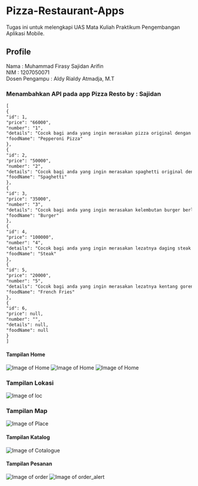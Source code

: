 # Pizza-Restaurant-Apps
Tugas ini untuk melengkapi UAS Mata Kuliah Praktikum Pengembangan Aplikasi Mobile. <br/>

## Profile
Nama : Muhammad Firasy Sajidan Arifin <br/>
NIM : 1207050071 <br/>
Dosen Pengampu : Aldy Rialdy Atmadja, M.T

### Menambahkan API pada app Pizza Resto by : Sajidan
```markdown
[
{
"id": 1,
"price": "66000",
"number": "1",
"details": "Cocok bagi anda yang ingin merasakan pizza original dengan taburan keju dan daging asap yang lezat",
"foodName": "Pepperoni Pizza"
},
{
"id": 2,
"price": "50000",
"number": "2",
"details": "Cocok bagi anda yang ingin merasakan spaghetti original dengan bumbu yang oriental",
"foodName": "Spaghetti"
},
{
"id": 3,
"price": "35000",
"number": "3",
"details": "Cocok bagi anda yang ingin merasakan kelembutan burger berlapiskan keju, sayuran dan daging yang tebal",
"foodName": "Burger"
},
{
"id": 4,
"price": "100000",
"number": "4",
"details": "Cocok bagi anda yang ingin merasakan lezatnya daging steak dipadukan dengan kentang yang lezat",
"foodName": "Steak"
},
{
"id": 5,
"price": "20000",
"number": "5",
"details": "Cocok bagi anda yang ingin merasakan lezatnya kentang goreng",
"foodName": "French Fries"
},
{
"id": 6,
"price": null,
"number": "",
"details": null,
"foodName": null
}
]
```
#### Tampilan Home
![Image of Home](img/home1.jpeg)
![Image of Home](img/home2.jpeg)
![Image of Home](img/home3.jpeg)

### Tampilan Lokasi
![Image of loc](img/lokasi_tempat.jpeg)

### Tampilan Map
![Image of Place](img/map.jpeg)

#### Tampilan Katalog
![Image of Cotalogue](img/katalog.jpeg)

#### Tampilan Pesanan
![Image of order](img/info_pesanan.jpeg)
![Image of order_alert](img/alert_info_pesanan.jpeg)
